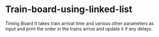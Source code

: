 # Train-board-using-linked-list
Timing Board It takes train arrival time and various other parameters  as input and print the order in the trains arrive and update it if any delays.
